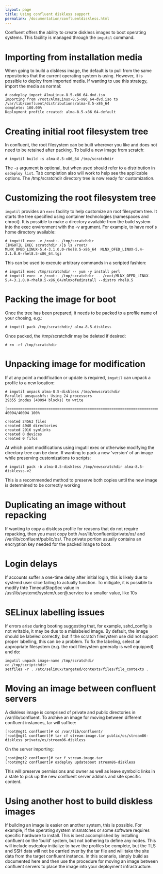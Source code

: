 ```yaml
---
layout: page
title: Using confluent diskless support
permalink: /documentation/confluentdiskless.html
---
```


Confluent offers the ability to create diskless images to boot operating systems. This facility is managed through the `imgutil` command.

# Importing from installation media

When going to build a diskless image, the default is to pull from the same repositories that the current operating system is using. However,
it is possible to deploy from imported media.  If wanting to use this strategy, import the media as normal:

    # osdeploy import AlmaLinux-8.5-x86_64-dvd.iso 
    Importing from /root/AlmaLinux-8.5-x86_64-dvd.iso to /var/lib/confluent/distributions/alma-8.5-x86_64
    complete: 100.00%    
    Deployment profile created: alma-8.5-x86_64-default

# Creating initial root filesystem tree

In confluent, the root filesystem can be built wherever you like and does not need to be retained after packing.  To build a new
image from scratch:

    # imgutil build -s alma-8.5-x86_64 /tmp/scratchdir

The `-s` argument is optional, but when used should refer to a distribution in `osdeploy list`.  Tab completion also will work to help
see the applicable options.  The /tmp/scratchdir directory tree is now ready for customization.

# Customizing the root filesystem tree

`imgutil` provides an `exec` facility to help customize an root filesystem tree.  It starts the tree specified using container technologies (namespaces and chroot).
It is possible to make a directory available from the build system into the exec environment with the -v argument.  For example, to have root's home directory available:

    # imgutil exec -v /root:- /tmp/scratchdir
    [IMGUTIL EXEC scratchdir /]$ ls /root/
    MLNX_OFED_LINUX-5.4-3.1.0.0-rhel8.5-x86_64  MLNX_OFED_LINUX-5.4-3.1.0.0-rhel8.5-x86_64.tgz

This can be used to execute arbitrary commands in a scripted fashion:

    # imgutil exec /tmp/scratchdir -- yum -y install perl
    # imgutil exec -v /root:- /tmp/scratchdir -- /root/MLNX_OFED_LINUX-5.4-3.1.0.0-rhel8.5-x86_64/mlnxofedinstall --distro rhel8.5

# Packing the image for boot

Once the tree has been prepared, it needs to be packed to a profile name of your chosing, e.g.:

    # imgutil pack /tmp/scratchdir/ alma-8.5-diskless

Once packed, the /tmp/scratchdir may be deleted if desired:

    # rm -rf /tmp/scratchdir

# Unpacking image for modification

If at any point a modification or update is required, `imgutil` can unpack a profile to a new location:

    # imgutil unpack alma-8.5-diskless /tmp/newscratchdir
    Parallel unsquashfs: Using 24 processors
    29355 inodes (40094 blocks) to write

    [=======================================================================/] 40094/40094 100%
    
    created 24563 files
    created 4940 directories
    created 2916 symlinks
    created 0 devices
    created 0 fifos

At which point modifications using imgutil exec or otherwise modifying the directory tree can be done.  If wanting to pack a new 'version' of an image while preserving customizations to scripts:

    # imgutil pack -b alma-8.5-diskless /tmp/newscratchdir alma-8.5-disklesss-v2

This is a recommended method to preserve both copies until the new image is determined to be correctly working

# Duplicating an image without repacking

If wanting to copy a diskless profile for reasons that do not require repacking, then you must copy both /var/lib/confluent/private/os/<profilename> and /var/lib/confluent/public/os/<profilename>.
The private portion usually contains an encryption key needed for the packed image to boot.

# Login delays

If accounts suffer a one-time delay after initial login, this is likely due to systemd user slice failing to actually function.
To mitigate, it is possible to modify thte TimeoutStopSec value in /usr/lib/systemd/system/user@.service to a smaller value, like 10s

# SELinux labelling issues

If errors arise during booting suggesting that, for example, sshd_config is not writable, it may be due to a mislabeled image. By default,
the image should be labeled correctly, but if the scratch filesystem use did not support proper labelling, this can be a problem.
To fix the labeling, select an appropriate filesystem (e.g. the root filesystem generally is well equipped) and do:

```
imgutil unpack image-name /tmp/scratchdir
cd /tmp/scriptchdir
setfiles -r . /etc/selinux/targeted/contexts/files/file_contexts .
```

# Moving an image between confluent servers

A diskless image is comprised of private and public directories in /var/lib/confluent. To archive an image for moving between different confluent instances, tar will suffice:
```
[root@mgt1 confluent]# cd /var/lib/confluent/
[root@mgt1 confluent]# tar cf stream-image.tar public/os/stream86-diskless private/os/stream86-diskless
```

On the server importing:
```
[root@mgt2 confluent]# tar f stream-image.tar
[root@mgt2 confluent]# osdeploy updateboot stream86-diskless

```

This will preserve permissions and owner as well as leave symbolic links in a state to pick up the new confluent server addons and site specific content.

# Using another host to build diskless images

If building an image is easier on another system, this is possible. For example, if the operating system mismatches or some software requires specific hardware to install. This is best accomplished
by installing confluent on the 'build' system, but not bothering to define any nodes. This will include osdeploy initialize to have the profiles be complete, but the TLS and SSH data will not be carried over by the tar file and will take the site data from the target confluent instance. In this scenario, simply build
as documented here and then use the procedure for moving an image between confluent servers to place the image into your deployment infrastructure.
